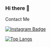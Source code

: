 ### Hi there 👋


Contact Me

[![Instagram Badge](https://img.shields.io/badge/-Instagram-C13584?style=flat-quare&labelColor=C13584&logo=instagram&logoColor=white&link=link)](https://www.instagram.com/samettcp/?hl=tr) 

[![Top Langs](https://github-readme-stats.vercel.app/api/top-langs/?username=sametcp)](https://github.com/anuraghazra/github-readme-stats)

